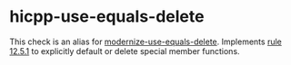 # hicpp-use-equals-delete

This check is an alias for
[modernize-use-equals-delete](https://clang.llvm.org/extra/clang-tidy/checks/modernize-use-equals-delete.html).
Implements
[rule 12.5.1](http://www.codingstandard.com/rule/12-5-1-define-explicitly-default-or-delete-implicit-special-member-functions-of-concrete-classes/)
to explicitly default or delete special member functions.
